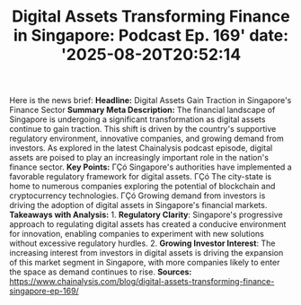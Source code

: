﻿---
title: "Digital Assets Transforming Finance in Singapore: Podcast Ep. 169'
date: '2025-08-20T20:52:14"
category: "Markets"
summary: ""
slug: "digital assets transforming finance in singapore podcast ep "
source_urls:
  - "https://www.chainalysis.com/blog/digital-assets-transforming-finance-singapore-ep-169/"
seo:
  title: "Digital Assets Transforming Finance in Singapore: Podcast Ep. 169 | Hash n Hedge'
  description: '"
  keywords: ["news", "markets", "brief"]
---
Here is the news brief:  **Headline:** Digital Assets Gain Traction in Singapore's Finance Sector  **Summary Meta Description:** The financial landscape of Singapore is undergoing a significant transformation as digital assets continue to gain traction. This shift is driven by the country's supportive regulatory environment, innovative companies, and growing demand from investors. As explored in the latest Chainalysis podcast episode, digital assets are poised to play an increasingly important role in the nation's finance sector.  **Key Points:**  ΓÇó Singapore's authorities have implemented a favorable regulatory framework for digital assets. ΓÇó The city-state is home to numerous companies exploring the potential of blockchain and cryptocurrency technologies. ΓÇó Growing demand from investors is driving the adoption of digital assets in Singapore's financial markets.  **Takeaways with Analysis:**  1. **Regulatory Clarity**: Singapore's progressive approach to regulating digital assets has created a conducive environment for innovation, enabling companies to experiment with new solutions without excessive regulatory hurdles. 2. **Growing Investor Interest**: The increasing interest from investors in digital assets is driving the expansion of this market segment in Singapore, with more companies likely to enter the space as demand continues to rise.  **Sources:** https://www.chainalysis.com/blog/digital-assets-transforming-finance-singapore-ep-169/ 
